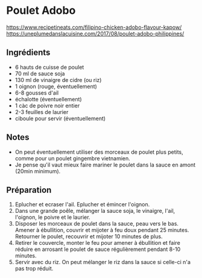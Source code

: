 # Poulet Adobo

https://www.recipetineats.com/filipino-chicken-adobo-flavour-kapow/
https://uneplumedanslacuisine.com/2017/08/poulet-adobo-philippines/

## Ingrédients

- 6 hauts de cuisse de poulet
- 70 ml de sauce soja
- 130 ml de vinaigre de cidre (ou riz)
- 1 oignon (rouge, éventuellement)
- 6-8 gousses d'ail
- échalotte (éventuellement)
- 1 càc de poivre noir entier
- 2-3 feuilles de laurier
- ciboule pour servir (éventuellement)

## Notes

* On peut éventuellement utiliser des morceaux de poulet plus petits, comme pour un poulet gingembre vietnamien.
* Je pense qu'il vaut mieux faire mariner le poulet dans la sauce en amont (20min minimum).

## Préparation

1. Eplucher et ecraser l'ail. Eplucher et émincer l'oignon.
2. Dans une grande poêle, mélanger la sauce soja, le vinaigre, l'ail, l'oignon, le poivre et le laurier.
3. Disposer les morceaux de poulet dans la sauce, peau vers le bas. Amener à ébullition, couvrir et mijoter à feu doux pendant 25 minutes. Retourner le poulet, recouvrir et mijoter 10 minutes de plus.
4. Retirer le couvercle, monter le feu pour amener à ébullition et faire réduire en arrosant le poulet de sauce régulièrement pendant 8-10 minutes.
5. Servir avec du riz. On peut mélanger le riz dans la sauce si celle-ci n'a pas trop réduit.
